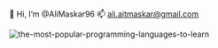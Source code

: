  👋 Hi, I’m @AliMaskar96
 📫 ali.aitmaskar@gmail.com


![the-most-popular-programming-languages-to-learn](https://user-images.githubusercontent.com/86886818/144217257-dc6b9d30-7f1a-4858-b634-256e14d797b1.png)


